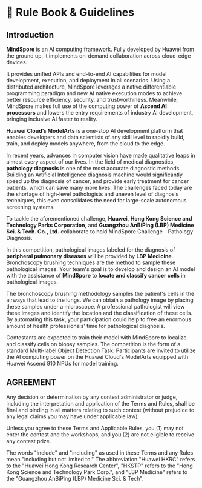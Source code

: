 # 📜 Rule Book & Guidelines

## Introduction

**MindSpore** is an AI computing framework. Fully developed by Huawei from the ground up, it implements on-demand collaboration across cloud-edge devices. 

It provides unified APIs and end-to-end AI capabilities for model development, execution, and deployment in all scenarios. Using a distributed architecture, MindSpore leverages a native differentiable programming paradigm and new AI native execution modes to achieve better resource efficiency, security, and trustworthiness. Meanwhile, MindSpore makes full use of the computing power of **Ascend AI processors** and lowers the entry requirements of industry AI development, bringing inclusive AI faster to reality.

**Huawei Cloud’s ModelArts** is a one-stop AI development platform that enables developers and data scientists of any skill level to rapidly build, train, and deploy models anywhere, from the cloud to the edge.

In recent years, advances in computer vision have made qualitative leaps in almost every aspect of our lives. In the field of medical diagnostics, **pathology diagnosis** is one of the most accurate diagnostic methods. Building an Artificial Intelligence diagnosis machine would significantly speed up the diagnosis of cancer, and provide early treatment for cancer patients, which can save many more lives. The challenges faced today are the shortage of high-level pathologists and uneven level of diagnosis techniques, this even consolidates the need for large-scale autonomous screening systems.

To tackle the aforementioned challenge, **Huawei**, **Hong Kong Science and Technology Parks Corporation**, and **Guangzhou AnBiPing \(LBP\) Medicine Sci. & Tech. Co., Ltd.** collaborate to hold MindSpore Challenge - Pathology Diagnosis.

In this competition, pathological images labeled for the diagnosis of **peripheral pulmonary diseases** will be provided by **LBP Medicine**. Bronchoscopy brushing techniques are the method to sample these pathological images. Your team's goal is to develop and design an AI model with the assistance of **MindSpore** to **locate and classify cancer cells** in pathological images.

The bronchoscopy brushing methodology samples the patient's cells in the airways that lead to the lungs. We can obtain a pathology image by placing these samples under a microscope. A professional pathologist will view these images and identify the location and the classification of these cells. By automating this task, your participation could help to free an enormous amount of health professionals' time for pathological diagnosis.

Contestants are expected to train their model with MindSpore to localize and classify cells on biopsy samples. The competition is the form of a standard Multi-label Object Detection Task. Participants are invited to utilize the AI computing power on the Huawei Cloud's ModelArts equipped with Huawei Ascend 910 NPUs for model training.

## AGREEMENT

Any decision or determination by any contest administrator or judge, including the interpretation and application of the Terms and Rules, shall be final and binding in all matters relating to such contest \(without prejudice to any legal claims you may have under applicable law\).

Unless you agree to these Terms and Applicable Rules, you \(1\) may not enter the contest and the workshops, and you \(2\) are not eligible to receive any contest prize.

The words "include" and "including" as used in these Terms and any Rules mean "including but not limited to." The abbreviation "Huawei HKRC" refers to the "Huawei Hong Kong Research Center", "HKSTP" refers to the "Hong Kong Science and Technology Park Corp.", and "LBP Medicine" refers to the "Guangzhou AnBiPing \(LBP\) Medicine Sci. & Tech".

